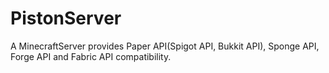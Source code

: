 # PistonServer
A MinecraftServer provides Paper API(Spigot API, Bukkit API), Sponge API, Forge API and Fabric API compatibility.
